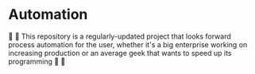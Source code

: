 # Automation
:robot: :wrench: This repository is a regularly-updated project that looks forward process automation for the user, whether it's a big enterprise working on increasing production or an average geek that wants to speed up its programming :wrench: :robot:
